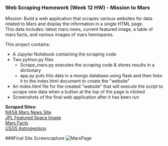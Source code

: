 ### Web Scraping Homework (Week 12 HW) - Mission to Mars

Mission: Build a web application that scrapes various websites for data related to Mars and display the information in a single HTML page.\
This data includes: latest mars news, current featured image, a table of mars facts, and various images of mars hemisperes.

This project contains:
- A Jupyter Notebook containing the scraping code
- Two python.py files
    - Scrape_mars.py executes the scraping code & stores results in a dictionary
    - app.py puts this data in a mongo database using flask and then links it to the index.html document to create the "website"
- An index.html file for the created "website" that will execute the script to scrape new data when a button at the top of the page is clicked
- Screenshots of the final web application after it has been run

**Scraped Sites:**\
[NASA Mars News Site](https://mars.nasa.gov/news/)\
[JPL Featured Space Image](https://www.jpl.nasa.gov/spaceimages/?search=&category=Mars)\
[Mars Facts](https://space-facts.com/mars/)\
[USGS Astrogeology](https://astrogeology.usgs.gov/search/results?q=hemisphere+enhanced&k1=target&v1=Mars)

###Final Site Screencapture
![MarsPage](https://github.com/SarahZ22/Project_1_Tremors_Analysis/blob/master/Site_Screenshots/Top_Site_SC.PNG)

